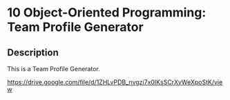 # 10 Object-Oriented Programming: Team Profile Generator

## Description


This is a Team Profile Generator.



https://drive.google.com/file/d/1ZHLvPDB_nvgzi7x0IKsSCrXvWeXpoStK/view